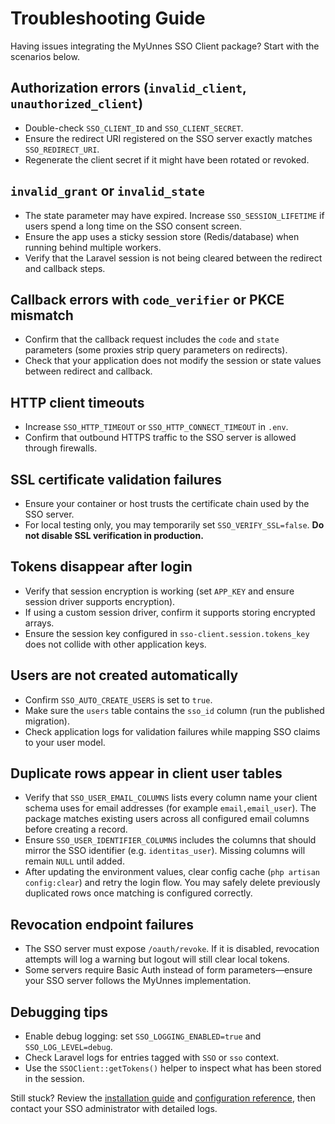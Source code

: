 # Troubleshooting Guide

Having issues integrating the MyUnnes SSO Client package? Start with the scenarios below.

## Authorization errors (`invalid_client`, `unauthorized_client`)

- Double-check `SSO_CLIENT_ID` and `SSO_CLIENT_SECRET`.
- Ensure the redirect URI registered on the SSO server exactly matches `SSO_REDIRECT_URI`.
- Regenerate the client secret if it might have been rotated or revoked.

## `invalid_grant` or `invalid_state`

- The state parameter may have expired. Increase `SSO_SESSION_LIFETIME` if users spend a long time on the SSO consent screen.
- Ensure the app uses a sticky session store (Redis/database) when running behind multiple workers.
- Verify that the Laravel session is not being cleared between the redirect and callback steps.

## Callback errors with `code_verifier` or PKCE mismatch

- Confirm that the callback request includes the `code` and `state` parameters (some proxies strip query parameters on redirects).
- Check that your application does not modify the session or state values between redirect and callback.

## HTTP client timeouts

- Increase `SSO_HTTP_TIMEOUT` or `SSO_HTTP_CONNECT_TIMEOUT` in `.env`.
- Confirm that outbound HTTPS traffic to the SSO server is allowed through firewalls.

## SSL certificate validation failures

- Ensure your container or host trusts the certificate chain used by the SSO server.
- For local testing only, you may temporarily set `SSO_VERIFY_SSL=false`. **Do not disable SSL verification in production.**

## Tokens disappear after login

- Verify that session encryption is working (set `APP_KEY` and ensure session driver supports encryption).
- If using a custom session driver, confirm it supports storing encrypted arrays.
- Ensure the session key configured in `sso-client.session.tokens_key` does not collide with other application keys.

## Users are not created automatically

- Confirm `SSO_AUTO_CREATE_USERS` is set to `true`.
- Make sure the `users` table contains the `sso_id` column (run the published migration).
- Check application logs for validation failures while mapping SSO claims to your user model.

## Duplicate rows appear in client user tables

- Verify that `SSO_USER_EMAIL_COLUMNS` lists every column name your client schema uses for email addresses (for example `email,email_user`). The package matches existing users across all configured email columns before creating a record.
- Ensure `SSO_USER_IDENTIFIER_COLUMNS` includes the columns that should mirror the SSO identifier (e.g. `identitas_user`). Missing columns will remain `NULL` until added.
- After updating the environment values, clear config cache (`php artisan config:clear`) and retry the login flow. You may safely delete previously duplicated rows once matching is configured correctly.

## Revocation endpoint failures

- The SSO server must expose `/oauth/revoke`. If it is disabled, revocation attempts will log a warning but logout will still clear local tokens.
- Some servers require Basic Auth instead of form parameters—ensure your SSO server follows the MyUnnes implementation.

## Debugging tips

- Enable debug logging: set `SSO_LOGGING_ENABLED=true` and `SSO_LOG_LEVEL=debug`.
- Check Laravel logs for entries tagged with `SSO` or `sso` context.
- Use the `SSOClient::getTokens()` helper to inspect what has been stored in the session.

Still stuck? Review the [installation guide](installation.md) and [configuration reference](configuration.md), then contact your SSO administrator with detailed logs.
